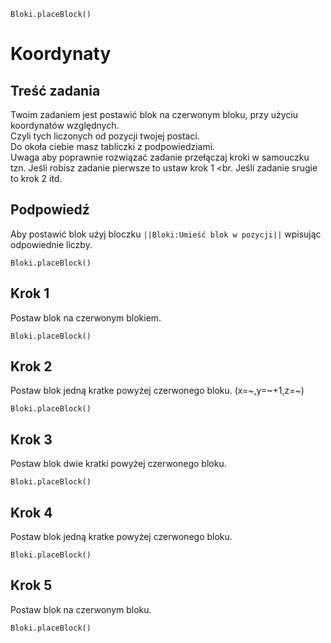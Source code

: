 ```blocks
Bloki.placeBlock()
```
# Koordynaty
## Treść zadania
Twoim zadaniem jest postawić blok na czerwonym bloku, przy użyciu koordynatów względnych. <br>
Czyli tych liczonych od pozycji twojej postaci.<br>
Do okoła ciebie masz tabliczki z podpowiedziami.<br>
Uwaga aby poprawnie rozwiązać zadanie przełączaj kroki w samouczku tzn. Jeśli robisz zadanie pierwsze to ustaw krok 1 <br.
Jeśli zadanie srugie to krok 2 itd.

## Podpowiedź
Aby postawić blok użyj bloczku ``||Bloki:Umieść blok w pozycji||`` wpisując odpowiednie liczby.
```blocks
Bloki.placeBlock()
```

## Krok 1
Postaw blok na czerwonym blokiem.
```blocks
Bloki.placeBlock()
```

## Krok 2
Postaw blok jedną kratke powyżej czerwonego bloku. (x=~,y=~+1,z=~)
```blocks
Bloki.placeBlock()
```

## Krok 3
Postaw blok dwie kratki powyżej czerwonego bloku.
```blocks
Bloki.placeBlock()
```

## Krok 4
Postaw blok jedną kratke powyżej czerwonego bloku.
```blocks
Bloki.placeBlock()
```


## Krok 5
Postaw blok na czerwonym bloku.
```blocks
Bloki.placeBlock()
```
